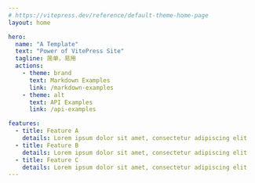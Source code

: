 ```yaml
---
# https://vitepress.dev/reference/default-theme-home-page
layout: home

hero:
  name: "A Template"
  text: "Power of VitePress Site"
  tagline: 简单，易用
  actions:
    - theme: brand
      text: Markdown Examples
      link: /markdown-examples
    - theme: alt
      text: API Examples
      link: /api-examples

features:
  - title: Feature A
    details: Lorem ipsum dolor sit amet, consectetur adipiscing elit
  - title: Feature B
    details: Lorem ipsum dolor sit amet, consectetur adipiscing elit
  - title: Feature C
    details: Lorem ipsum dolor sit amet, consectetur adipiscing elit
---
```


